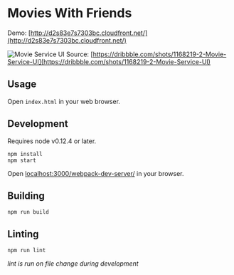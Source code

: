 # Movies With Friends

Demo: [http://d2s83e7s7303bc.cloudfront.net/](http://d2s83e7s7303bc.cloudfront.net/)

![Movie Service UI](https://d13yacurqjgara.cloudfront.net/users/96387/screenshots/1168219/attachments/152522/Video.png)
Source: [https://dribbble.com/shots/1168219-2-Movie-Service-UI](https://dribbble.com/shots/1168219-2-Movie-Service-UI)

## Usage

Open `index.html` in your web browser.

## Development

Requires node v0.12.4 or later.

```
npm install
npm start
```
Open [localhost:3000/webpack-dev-server/](http://localhost:3000/webpack-dev-server/) in your browser.

## Building

```
npm run build
```

## Linting

```
npm run lint
```

*lint is run on file change during development*